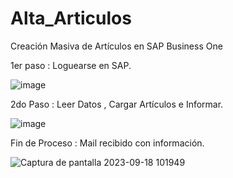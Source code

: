 # Alta_Articulos
Creación Masiva de Artículos en SAP Business One

1er paso : Loguearse en SAP.

![image](https://github.com/Braian29/Alta_Articulos/assets/103294297/7fcc5e8c-8009-4f61-ada6-ea3d825d23a0)

2do Paso : Leer Datos , Cargar Artículos e Informar.

![image](https://github.com/Braian29/Alta_Articulos/assets/103294297/2d0da534-641a-4ca5-b7a7-9729d76f618d)

Fin de Proceso : Mail recibido con información.

![Captura de pantalla 2023-09-18 101949](https://github.com/Braian29/Alta_Articulos/assets/103294297/0e07612f-21d2-4b39-aa68-7d89c11b9504)
